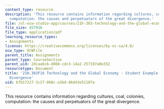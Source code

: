```yaml
---
content_type: resource
description: 'This resource contains information regarding cultures, coal, colonies,
  computation: the causes and perpetuators of the great divergence.'
file: /ol-ocw-studio-app/courses/21h-383-technology-and-the-global-economy-1000-2000-fall-2016/bfb172273c27068ca3bd86d43e51107a_MIT21H_383F16_GreatDvrgnce.pdf
file_size: 457918
file_type: application/pdf
learning_resource_types:
- Assignments
license: https://creativecommons.org/licenses/by-nc-sa/4.0/
ocw_type: OCWFile
parent_title: Assignments
parent_type: CourseSection
parent_uid: 2dcaa6c6-d868-cdc3-14a2-257197a0e332
resourcetype: Document
title: '21H.383F16 Technology and the Global Economy - Student Example: Essay - Great
  Divergence'
uid: bfb17227-3c27-068c-a3bd-86d43e51107a
---
```

This resource contains information regarding cultures, coal, colonies, computation: the causes and perpetuators of the great divergence.
